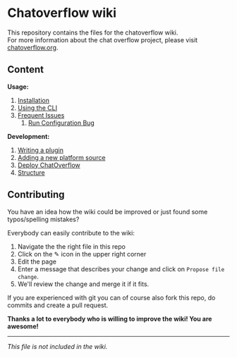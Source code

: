 # Chatoverflow wiki

This repository contains the files for the chatoverflow wiki.  
For more information about the chat overflow project, please visit [chatoverflow.org](http://chatoverflow.org).

## Content

**Usage:**  
1. [Installation](usage/Installation)  
2. [Using the CLI](usage/Using-the-CLI)  
3. [Frequent Issues](usage/Frequent-Issues)  
    1. [Run Configuration Bug](usage/Frequent-Issues#Run-Configuration-Bug)  

**Development:**  
1. [Writing a plugin](development/Writing-a-plugin)  
2. [Adding a new platform source](development/Adding-a-new-platform-source)  
3. [Deploy ChatOverflow](development/Deploy-ChatOverflow)
4. [Structure](development/Structure)

## Contributing

You have an idea how the wiki could be improved or just found some typos/spelling mistakes?  

Everybody can easily contribute to the wiki:  
1. Navigate the the right file in this repo
2. Click on the ✎ icon in the upper right corner
3. Edit the page 
4. Enter a message that describes your change and click on `Propose file change`.
5. We'll review the change and merge it if it fits.

If you are experienced with git you can of course also fork this repo, do commits and create a pull request.

**Thanks a lot to everybody who is willing to improve the wiki! You are awesome!**

----------------------------------------
_This file is not included in the wiki._